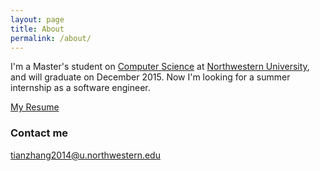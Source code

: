 ```yaml
---
layout: page
title: About
permalink: /about/
---
```


I'm a Master's student on [Computer Science](http://www.eecs.northwestern.edu/) at [Northwestern University](http://www.northwestern.edu/), and will graduate on December 2015. Now I'm looking for a summer internship as a software engineer.

[My Resume](https://github.com/zhtiansweet/zhtiansweet.github.io/blob/master/Resume-TianZhang.pdf?raw=true)

### Contact me
[tianzhang2014@u.northwestern.edu](tianzhang2014@u.northwestern.edu)
